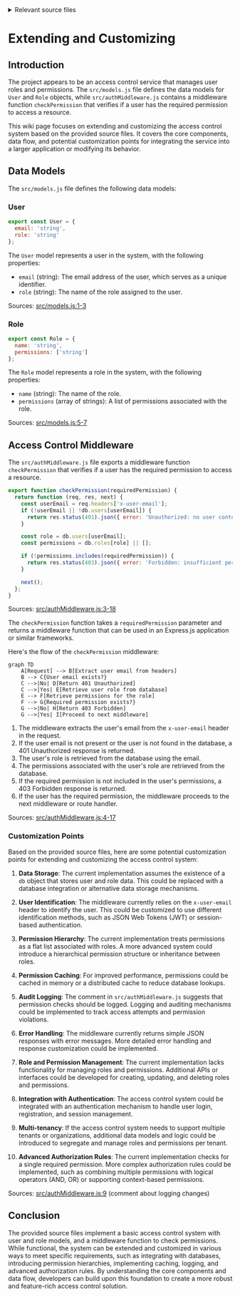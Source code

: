 <details>
<summary>Relevant source files</summary>

The following files were used as context for generating this wiki page:

- [src/models.js](https://github.com/aanickode/access-control-service/blob/main/src/models.js)
- [src/authMiddleware.js](https://github.com/aanickode/access-control-service/blob/main/src/authMiddleware.js)
</details>

# Extending and Customizing

## Introduction

The project appears to be an access control service that manages user roles and permissions. The `src/models.js` file defines the data models for `User` and `Role` objects, while `src/authMiddleware.js` contains a middleware function `checkPermission` that verifies if a user has the required permission to access a resource.

This wiki page focuses on extending and customizing the access control system based on the provided source files. It covers the core components, data flow, and potential customization points for integrating the service into a larger application or modifying its behavior.

## Data Models

The `src/models.js` file defines the following data models:

### User

```javascript
export const User = {
  email: 'string',
  role: 'string'
};
```

The `User` model represents a user in the system, with the following properties:

- `email` (string): The email address of the user, which serves as a unique identifier.
- `role` (string): The name of the role assigned to the user.

Sources: [src/models.js:1-3]()

### Role

```javascript
export const Role = {
  name: 'string',
  permissions: ['string']
};
```

The `Role` model represents a role in the system, with the following properties:

- `name` (string): The name of the role.
- `permissions` (array of strings): A list of permissions associated with the role.

Sources: [src/models.js:5-7]()

## Access Control Middleware

The `src/authMiddleware.js` file exports a middleware function `checkPermission` that verifies if a user has the required permission to access a resource.

```javascript
export function checkPermission(requiredPermission) {
  return function (req, res, next) {
    const userEmail = req.headers['x-user-email'];
    if (!userEmail || !db.users[userEmail]) {
      return res.status(401).json({ error: 'Unauthorized: no user context' });
    }

    const role = db.users[userEmail];
    const permissions = db.roles[role] || [];

    if (!permissions.includes(requiredPermission)) {
      return res.status(403).json({ error: 'Forbidden: insufficient permissions' });
    }

    next();
  };
}
```

Sources: [src/authMiddleware.js:3-18]()

The `checkPermission` function takes a `requiredPermission` parameter and returns a middleware function that can be used in an Express.js application or similar frameworks.

Here's the flow of the `checkPermission` middleware:

```mermaid
graph TD
    A[Request] --> B[Extract user email from headers]
    B --> C{User email exists?}
    C -->|No| D[Return 401 Unauthorized]
    C -->|Yes| E[Retrieve user role from database]
    E --> F[Retrieve permissions for the role]
    F --> G{Required permission exists?}
    G -->|No| H[Return 403 Forbidden]
    G -->|Yes| I[Proceed to next middleware]
```

1. The middleware extracts the user's email from the `x-user-email` header in the request.
2. If the user email is not present or the user is not found in the database, a 401 Unauthorized response is returned.
3. The user's role is retrieved from the database using the email.
4. The permissions associated with the user's role are retrieved from the database.
5. If the required permission is not included in the user's permissions, a 403 Forbidden response is returned.
6. If the user has the required permission, the middleware proceeds to the next middleware or route handler.

Sources: [src/authMiddleware.js:4-17]()

### Customization Points

Based on the provided source files, here are some potential customization points for extending and customizing the access control system:

1. **Data Storage**: The current implementation assumes the existence of a `db` object that stores user and role data. This could be replaced with a database integration or alternative data storage mechanisms.

2. **User Identification**: The middleware currently relies on the `x-user-email` header to identify the user. This could be customized to use different identification methods, such as JSON Web Tokens (JWT) or session-based authentication.

3. **Permission Hierarchy**: The current implementation treats permissions as a flat list associated with roles. A more advanced system could introduce a hierarchical permission structure or inheritance between roles.

4. **Permission Caching**: For improved performance, permissions could be cached in memory or a distributed cache to reduce database lookups.

5. **Audit Logging**: The comment in `src/authMiddleware.js` suggests that permission checks should be logged. Logging and auditing mechanisms could be implemented to track access attempts and permission violations.

6. **Error Handling**: The middleware currently returns simple JSON responses with error messages. More detailed error handling and response customization could be implemented.

7. **Role and Permission Management**: The current implementation lacks functionality for managing roles and permissions. Additional APIs or interfaces could be developed for creating, updating, and deleting roles and permissions.

8. **Integration with Authentication**: The access control system could be integrated with an authentication mechanism to handle user login, registration, and session management.

9. **Multi-tenancy**: If the access control system needs to support multiple tenants or organizations, additional data models and logic could be introduced to segregate and manage roles and permissions per tenant.

10. **Advanced Authorization Rules**: The current implementation checks for a single required permission. More complex authorization rules could be implemented, such as combining multiple permissions with logical operators (AND, OR) or supporting context-based permissions.

Sources: [src/authMiddleware.js:9]() (comment about logging changes)

## Conclusion

The provided source files implement a basic access control system with user and role models, and a middleware function to check permissions. While functional, the system can be extended and customized in various ways to meet specific requirements, such as integrating with databases, introducing permission hierarchies, implementing caching, logging, and advanced authorization rules. By understanding the core components and data flow, developers can build upon this foundation to create a more robust and feature-rich access control solution.